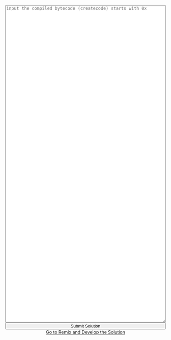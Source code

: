 <iframe id="content" frameborder="0" scrolling="no" onload="window.problem?window.problem.resize():null" style="width: 100%;"></iframe>
<textarea id="code" style='width: 100%; height: 25vh' placeholder="input the compiled bytecode (createcode) starts with 0x"></textarea>
<button onclick="window.problem.submit()" style="width: 100%;">Submit Solution</button>
<a target="_blank" style="display: block; text-align: center" href="https://remix.ethereum.org/">Go to Remix and Develop the Solution</a>
<script src="/assets/js/problem.js"></script>
